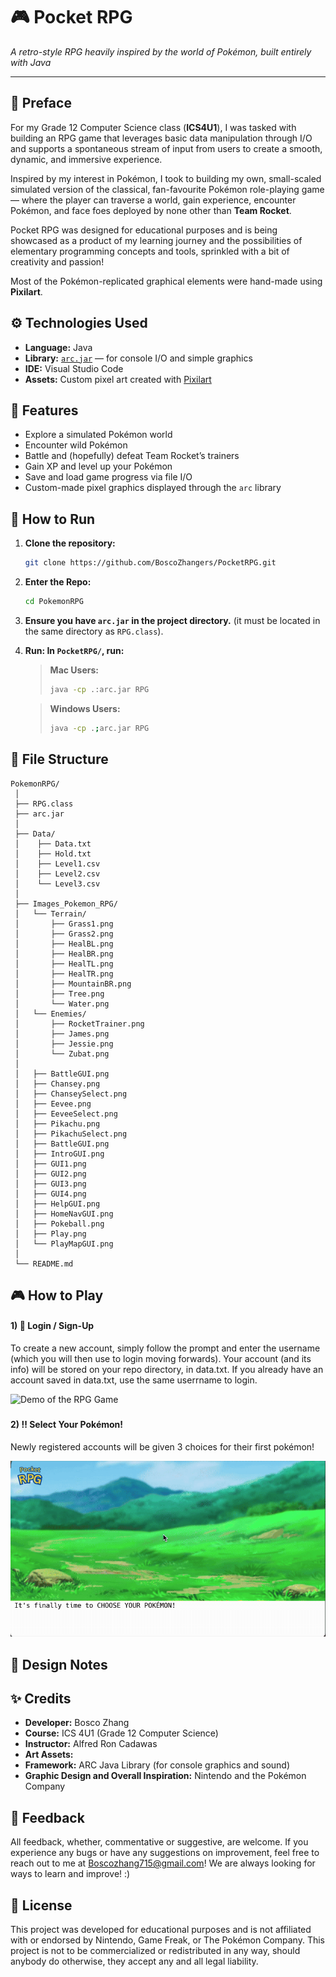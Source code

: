 # 🎮  Pocket RPG
*A retro-style RPG heavily inspired by the world of Pokémon, built entirely with Java*

---

## 📖 Preface
For my Grade 12 Computer Science class (**ICS4U1**), I was tasked with building an RPG game that leverages basic data manipulation through I/O and supports a spontaneous stream of input from users to create a smooth, dynamic, and immersive experience.  

Inspired by my interest in Pokémon, I took to building my own, small-scaled simulated version of the classical, fan-favourite Pokémon role-playing game — where the player can traverse a world, gain experience, encounter Pokémon, and face foes deployed by none other than **Team Rocket**.  

Pocket RPG was designed for educational purposes and is being showcased as a product of my learning journey and
the possibilities of elementary programming concepts and tools, sprinkled with a bit of creativity and passion!

Most of the Pokémon-replicated graphical elements were hand-made using **Pixilart**.

### ${}$

## ⚙️ Technologies Used
- **Language:** Java  
- **Library:** [`arc.jar`](https://arc.teach.cs.utoronto.ca) — for console I/O and simple graphics  
- **IDE:** Visual Studio Code  
- **Assets:** Custom pixel art created with [Pixilart](https://www.pixilart.com)

### ${}$

## 🧩 Features
- Explore a simulated Pokémon world  
- Encounter wild Pokémon   
- Battle and (hopefully) defeat Team Rocket’s trainers  
- Gain XP and level up your Pokémon  
- Save and load game progress via file I/O  
- Custom-made pixel graphics displayed through the `arc` library

### ${}$
## 🚀 How to Run

1. **Clone the repository:**
   ```bash
   git clone https://github.com/BoscoZhangers/PocketRPG.git
   ```

2. **Enter the Repo:**
   ```bash
   cd PokemonRPG
   ```
   
3. **Ensure you have `arc.jar` in the project directory.**
   (it must be located in the same directory as `RPG.class`).
   
5. **Run: In `PocketRPG/`, run:**

   > **Mac Users:**
   > ```bash
   > java -cp .:arc.jar RPG
   > ```

   > **Windows Users:**
   > ```bash
   > java -cp .;arc.jar RPG
   > ```

### ${}$

## 🧱 File Structure 

```
PokemonRPG/
 │ 
 ├── RPG.class 
 ├── arc.jar
 │    
 ├── Data/
 │    ├── Data.txt
 │    ├── Hold.txt
 │    ├── Level1.csv
 │    ├── Level2.csv
 │    └── Level3.csv
 │ 
 ├── Images_Pokemon_RPG/
 │   └── Terrain/
 │       ├── Grass1.png
 │       ├── Grass2.png
 │       ├── HealBL.png
 │       ├── HealBR.png
 │       ├── HealTL.png
 │       ├── HealTR.png
 │       ├── MountainBR.png
 │       ├── Tree.png
 │       └── Water.png
 │   └── Enemies/
 │       ├── RocketTrainer.png
 │       ├── James.png
 │       ├── Jessie.png
 │       └── Zubat.png
 │
 │   ├── BattleGUI.png
 │   ├── Chansey.png
 │   ├── ChanseySelect.png
 │   ├── Eevee.png
 │   ├── EeveeSelect.png
 │   ├── Pikachu.png
 │   ├── PikachuSelect.png
 │   ├── BattleGUI.png
 │   ├── IntroGUI.png
 │   ├── GUI1.png
 │   ├── GUI2.png
 │   ├── GUI3.png
 │   ├── GUI4.png
 │   ├── HelpGUI.png
 │   ├── HomeNavGUI.png
 │   ├── Pokeball.png
 │   ├── Play.png
 │   └── PlayMapGUI.png
 │ 
 └── README.md
```

### ${}$

## 🎮 How to Play

#### 1) 🔐 Login / Sign-Up
To create a new account, simply follow the prompt and enter the username (which you will then use to login moving forwards).
Your account (and its info) will be stored on your repo directory, in data.txt. If you already have an account saved in data.txt, use the same userrname to login.

![Demo of the RPG Game](assets/LOGIN_DEMO-ezgif.com-video-to-gif-converter.gif)

### ${}$

#### 2) ‼️ Select Your Pokémon!
Newly registered accounts will be given 3 choices for their first pokémon!

![Demo of the RPG Game](assets/SelectPokemon.gif)

### ${}$

## 🧠 Design Notes


### ${}$

## ✨ Credits
* **Developer:** Bosco Zhang
* **Course:** ICS 4U1 (Grade 12 Computer Science)
* **Instructor:** Alfred Ron Cadawas
* **Art Assets:** 
* **Framework:** ARC Java Library (for console graphics and sound)
* **Graphic Design and Overall Inspiration:** Nintendo and the Pokémon Company

### ${}$

## 💬 Feedback 
All feedback, whether, commentative or suggestive, are welcome. If you experience any bugs or have any suggestions on improvement, feel free to reach out to me at Boscozhang715@gmail.com! We are always looking for ways to learn and improve! :)

### ${}$

## 📜 License

This project was developed for educational purposes and is not affiliated with or endorsed by Nintendo, Game Freak, or The Pokémon Company. This project is not to be commercialized or redistributed in any way, should anybody do otherwise, they accept any and all legal liability. 
